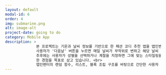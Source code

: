```yaml
---
layout: default
modal-id: 6
order: 4
img: submarine.png
alt: image-alt
project-date: going to do
category: Mobile App
description: >
              본 프로젝트는 기온과 날씨 정보를 기반으로 한 패션 코디 추천 앱을 앱인벤터를 활용해 개발할 예정입니다. <br>
              사용자가 '다음날' 버튼을 누르면 매일 날씨가 무작위로 변하고 해당 날씨 및 온도에 따라 추천 의상이 이미지 또는 텍스트로 제공되는 구조입니다.  <br>
              추후에는 사용자가 성별을 선택하거나 계절을 지정하면 그에 맞는 스타일링을 추천하도록 조건 분기를 다양화할 계획이며, 이는 UX 설게, UI 구성, 조건 기반 추천 시스템 설계에 대
              한 경험을 목표로 삼고 있습니다. <br>
              앱인벤터의 랜덤 함수, 리스트, 블록 조립 구조를 바탕으로 간단한 사용자 맞춤 추천 엔진을 구현하는 것이 목표입니다.
---
```

